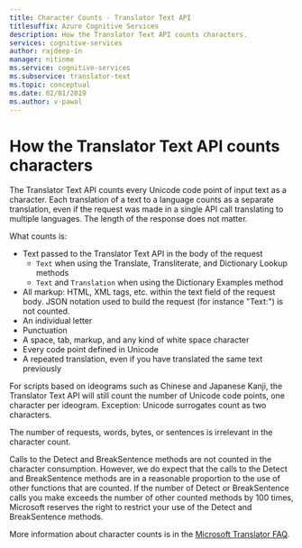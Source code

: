 ```yaml
---
title: Character Counts - Translator Text API
titlesuffix: Azure Cognitive Services
description: How the Translator Text API counts characters.
services: cognitive-services
author: rajdeep-in
manager: nitinme
ms.service: cognitive-services
ms.subservice: translator-text
ms.topic: conceptual
ms.date: 02/01/2019
ms.author: v-pawal
---
```


# How the Translator Text API counts characters

The Translator Text API counts every Unicode code point of input text as a character. Each translation of a text to a language counts as a separate translation, even if the request was made in a single API call translating to multiple languages. The length of the response does not matter.

What counts is:

* Text passed to the Translator Text API in the body of the request
   * `Text` when using the Translate, Transliterate, and Dictionary Lookup methods
   * `Text` and `Translation` when using the Dictionary Examples method
* All markup: HTML, XML tags, etc. within the text field of the request body. JSON notation used to build the request (for instance "Text:") is not counted.
* An individual letter
* Punctuation
* A space, tab, markup, and any kind of white space character
* Every code point defined in Unicode
* A repeated translation, even if you have translated the same text previously

For scripts based on ideograms such as Chinese and Japanese Kanji, the Translator Text API will still count the number of Unicode code points, one character per ideogram. Exception: Unicode surrogates count as two characters.

The number of requests, words, bytes, or sentences is irrelevant in the character count. 

Calls to the Detect and BreakSentence methods are not counted in the character consumption. However, we do expect that the calls to the Detect and BreakSentence methods are in a reasonable proportion to the use of other functions that are counted. If the number of Detect or BreakSentence calls you make exceeds the number of other counted methods by 100 times, Microsoft reserves the right to restrict your use of the Detect and BreakSentence methods.


More information about character counts is in the [Microsoft Translator FAQ](https://www.microsoft.com/en-us/translator/faq.aspx).
